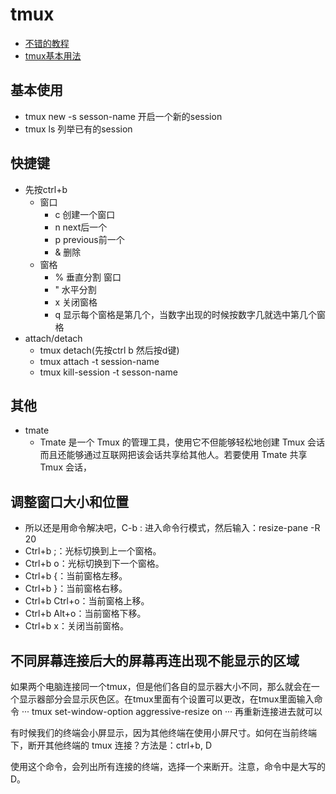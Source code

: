 # tmux
- [不错的教程](http://www.ruanyifeng.com/blog/2019/10/tmux.html)
- [tmux基本用法](http://koyo922.github.io/2016/02/21/tmux/)
## 基本使用
- tmux new -s sesson-name 开启一个新的session
- tmux ls 列举已有的session

## 快捷键
- 先按ctrl+b
    - 窗口
        - c 创建一个窗口
        - n next后一个
        - p previous前一个
        - & 删除
    - 窗格
        - % 垂直分割 窗口
        - " 水平分割
        - x 关闭窗格
        - q 显示每个窗格是第几个，当数字出现的时候按数字几就选中第几个窗格
- attach/detach
    - tmux detach(先按ctrl b 然后按d键)
    - tmux attach -t session-name
    - tmux kill-session -t sesson-name

## 其他
- tmate
    - Tmate 是一个 Tmux 的管理工具，使用它不但能够轻松地创建 Tmux 会话而且还能够通过互联网把该会话共享给其他人。若要使用 Tmate 共享 Tmux 会话，

## 调整窗口大小和位置
- 所以还是用命令解决吧，C-b : 进入命令行模式，然后输入：resize-pane -R 20
- Ctrl+b ;：光标切换到上一个窗格。
- Ctrl+b o：光标切换到下一个窗格。
- Ctrl+b {：当前窗格左移。
- Ctrl+b }：当前窗格右移。
- Ctrl+b Ctrl+o：当前窗格上移。
- Ctrl+b Alt+o：当前窗格下移。
- Ctrl+b x：关闭当前窗格。

## 不同屏幕连接后大的屏幕再连出现不能显示的区域
如果两个电脑连接同一个tmux，但是他们各自的显示器大小不同，那么就会在一个显示器部分会显示灰色区。在tmux里面有个设置可以更改，在tmux里面输入命令
···
tmux set-window-option aggressive-resize on
···
再重新连接进去就可以

有时候我们的终端会小屏显示，因为其他终端在使用小屏尺寸。如何在当前终端下，断开其他终端的 tmux 连接？方法是：ctrl+b, D

使用这个命令，会列出所有连接的终端，选择一个来断开。注意，命令中是大写的 D。